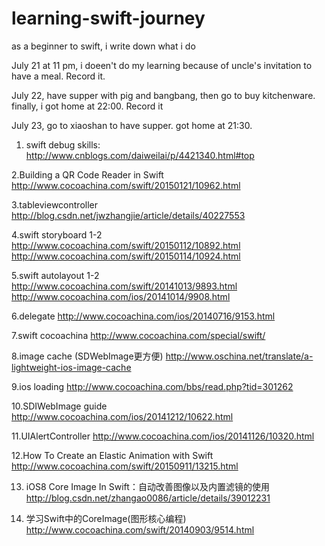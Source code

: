 # learning-swift-journey
as a beginner to swift, i write down what i do 

July 21 at 11 pm, i doeen't do my learning because of uncle's invitation to have a meal. Record it.

July 22, have supper with pig and bangbang, then go to buy kitchenware. finally, i got home at 22:00. Record it


July 23, go to xiaoshan to have supper. got home at 21:30.
1. swift debug skills:
http://www.cnblogs.com/daiweilai/p/4421340.html#top

2.Building a QR Code Reader in Swift
http://www.cocoachina.com/swift/20150121/10962.html

3.tableviewcontroller
http://blog.csdn.net/jwzhangjie/article/details/40227553

4.swift storyboard 1-2
http://www.cocoachina.com/swift/20150112/10892.html
http://www.cocoachina.com/swift/20150114/10924.html

5.swift autolayout 1-2
http://www.cocoachina.com/swift/20141013/9893.html
http://www.cocoachina.com/ios/20141014/9908.html

6.delegate
http://www.cocoachina.com/ios/20140716/9153.html

7.swift cocoachina
http://www.cocoachina.com/special/swift/

8.image cache (SDWebImage更方便)
http://www.oschina.net/translate/a-lightweight-ios-image-cache

9.ios loading
http://www.cocoachina.com/bbs/read.php?tid=301262

10.SDIWebImage guide
http://www.cocoachina.com/ios/20141212/10622.html

11.UIAlertController
http://www.cocoachina.com/ios/20141126/10320.html

12.How To Create an Elastic Animation with Swift
http://www.cocoachina.com/swift/20150911/13215.html

13. iOS8 Core Image In Swift：自动改善图像以及内置滤镜的使用
http://blog.csdn.net/zhangao0086/article/details/39012231

14. 学习Swift中的CoreImage(图形核心编程)
http://www.cocoachina.com/swift/20140903/9514.html
